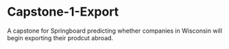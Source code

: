 # Capstone-1-Export
A capstone for Springboard predicting whether companies in Wisconsin will begin exporting their prodcut abroad.
